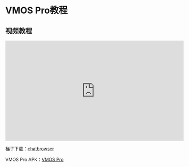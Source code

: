# VMOS Pro教程

## 视频教程

<iframe width="560" height="315" src="https://www.youtube.com/embed/sctlsDpRMQ0?si=d0JLW4X0oE3A9gw2" title="YouTube video player" frameborder="0" allow="accelerometer; autoplay; clipboard-write; encrypted-media; gyroscope; picture-in-picture; web-share" allowfullscreen></iframe>

梯子下载：[chatbrowser](https://manual.chatbrowser.top/release-note/)

VMOS Pro APK：[VMOS Pro](https://wwtf.lanzoul.com/iX5Cl1fdgduj)